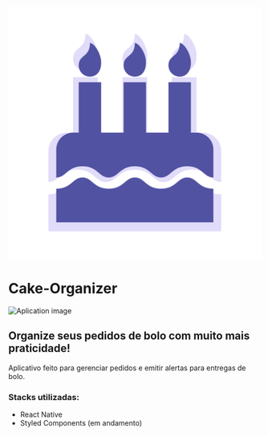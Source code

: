 ![Logo](https://raw.githubusercontent.com/vinicmd/cake-organizer/main/assets/icon.png)

# Cake-Organizer
![Aplication image](https://i.imgur.com/oSZj7vn_d.webp)

## Organize seus pedidos de bolo com muito mais praticidade!

Aplicativo feito para gerenciar pedidos e emitir alertas para entregas de bolo. 

### Stacks utilizadas:

 - React Native
 - Styled Components (em andamento)
 